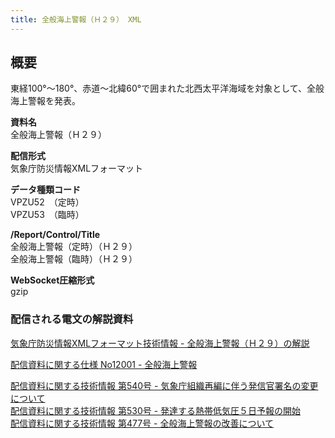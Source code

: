 ```yaml
---
title: 全般海上警報（Ｈ２９） XML
---
```


## 概要
東経100°～180°、赤道～北緯60°で囲まれた北西太平洋海域を対象として、全般海上警報を発表。

**資料名** <br/>
 全般海上警報（Ｈ２９）
 
**配信形式** <br/>
 気象庁防災情報XMLフォーマット

**データ種類コード** <br/>
 VPZU52　（定時） <br/>
 VPZU53　（臨時）

**/Report/Control/Title** <br/>
 全般海上警報（定時）（Ｈ２９） <br/>
 全般海上警報（臨時）（Ｈ２９）
 
**WebSocket圧縮形式** <br/>
 gzip

### 配信される電文の解説資料
[気象庁防災情報XMLフォーマット技術情報 - 全般海上警報（Ｈ２９）の解説](https://dmdata.jp/docs/jma/manual/0211-0211.pdf) 
 
 
[配信資料に関する仕様 No12001 - 全般海上警報](https://www.data.jma.go.jp/suishin/shiyou/pdf/no12001)
 
 
[配信資料に関する技術情報 第540号 - 気象庁組織再編に伴う発信官署名の変更について](https://dmdata.jp/docs/jma/technical/540.pdf) <br/>
[配信資料に関する技術情報 第530号 - 発達する熱帯低気圧５日予報の開始](https://dmdata.jp/docs/jma/technical/530.pdf) <br/>
[配信資料に関する技術情報 第477号 - 全般海上警報の改善について](https://dmdata.jp/docs/jma/technical/477.pdf)

